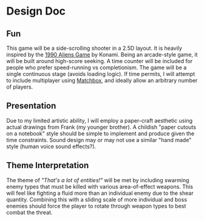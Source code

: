 # Design Doc

## Fun

This game will be a side-scrolling shooter in a 2.5D layout. It is heavily inspired by the [1990 Aliens Game](https://en.wikipedia.org/wiki/Aliens_(1990_video_game)) by Konami. Being an arcade-style game, it will be built around high-score seeking. A time counter will be included for people who prefer speed-running vs completionism. The game will be a single continuous stage (avoids loading logic). If time permits, I will attempt to include multiplayer using [Matchbox](https://github.com/johanhelsing/matchbox), and ideally allow an arbitrary number of players.

## Presentation

Due to my limited artistic ability, I will employ a paper-craft aesthetic using actual drawings from Frank (my younger brother). A childish "paper cutouts on a notebook" style should be simple to implement and produce given the time constraints. Sound design may or may not use a similar "hand made" style (human voice sound effects?).

## Theme Interpretation

The theme of _"That's a lot of entities!"_ will be met by including swarming enemy types that must be killed with various area-of-effect weapons. This will feel like fighting a fluid more than an individual enemy due to the shear quantity. Combining this with a sliding scale of more individual and boss enemies should force the player to rotate through weapon types to best combat the threat.
